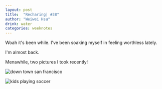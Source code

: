 ```yaml
---
layout: post
title:  "Recharing| #38"
author: "Weiwei Hsu"
drink: water
categories: weeknotes
---
```


Woah it's been while. I've been soaking myself in feeling worthless lately.

I'm almost back.

Menawhile, two pictures I took recently!

![down town san francisco]({{site.baseurl}}/assets/images/sfdowntown.jpeg)

![kids playing soccer]({{site.baseurl}}/assets/images/soccer.jpeg)
